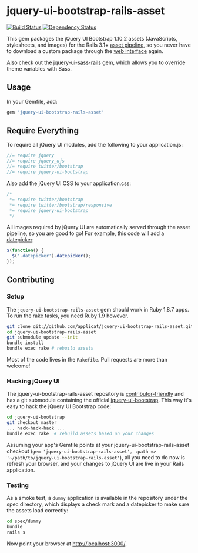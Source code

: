 # jquery-ui-bootstrap-rails-asset

[![Build Status](https://secure.travis-ci.org/applicat/jquery-ui-bootstrap-rails-asset.png?branch=master)](http://travis-ci.org/applicat/jquery-ui-bootstrap-rails-asset) [![Dependency Status](https://gemnasium.com/applicat/jquery-ui-bootstrap-rails-asset.png)](https://gemnasium.com/applicat/jquery-ui-bootstrap-rails-asset)

This gem packages the jQuery UI Bootstrap 1.10.2 assets (JavaScripts, stylesheets, and
images) for the Rails 3.1+ [asset
pipeline](http://guides.rubyonrails.org/asset_pipeline.html), so you never have
to download a custom package through the [web
interface](http://jqueryui.com/download) again.

Also check out the
[jquery-ui-sass-rails](https://github.com/jhilden/jquery-ui-sass-rails) gem,
which allows you to override theme variables with Sass.

## Usage

In your Gemfile, add:

```ruby
gem 'jquery-ui-bootstrap-rails-asset'
```

## Require Everything

To require all jQuery UI modules, add the following to your application.js:

```javascript
//= require jquery
//= require jquery_ujs
//= require twitter/bootstrap
//= require jquery-ui-bootstrap
```

Also add the jQuery UI CSS to your application.css:

```css
/*
 *= require twitter/bootstrap
 *= require twitter/bootstrap/responsive
 *= require jquery-ui-bootstrap
 */
```

All images required by jQuery UI are automatically served through the asset
pipeline, so you are good to go! For example, this code will add a
[datepicker](http://jqueryui.com/demos/datepicker/):

```javascript
$(function() {
  $('.datepicker').datepicker();
});
```

## Contributing

### Setup

The `jquery-ui-bootstrap-rails-asset` gem should work in Ruby 1.8.7 apps. To run the rake
tasks, you need Ruby 1.9 however.

```bash
git clone git://github.com/applicat/jquery-ui-bootstrap-rails-asset.git
cd jquery-ui-bootstrap-rails-asset
git submodule update --init
bundle install
bundle exec rake # rebuild assets
```

Most of the code lives in the `Rakefile`. Pull requests are more than welcome!

### Hacking jQuery UI

The jquery-ui-bootstrap-rails-asset repository is
[contributor-friendly](http://www.solitr.com/blog/2012/04/contributor-friendly-gems/)
and has a git submodule containing the official [jquery-ui-bootstrap](https://github.com/addyosmani/jquery-ui-bootstrap). This way it's easy to hack the
jQuery UI Bootstrap code:

```bash
cd jquery-ui-bootstrap
git checkout master
... hack-hack-hack ...
bundle exec rake  # rebuild assets based on your changes
```

Assuming your app's Gemfile points at your jquery-ui-bootstrap-rails-asset checkout (`gem
'jquery-ui-bootstrap-rails-asset', :path => '~/path/to/jquery-ui-bootstrap-rails-asset'`), all you need to do
now is refresh your browser, and your changes to jQuery UI are live in your
Rails application.

### Testing

As a smoke test, a `dummy` application is available in the repository under the spec directory, which
displays a check mark and a datepicker to make sure the assets load correctly:

```bash
cd spec/dummy
bundle
rails s
```

Now point your browser at [http://localhost:3000/](http://localhost:3000/).